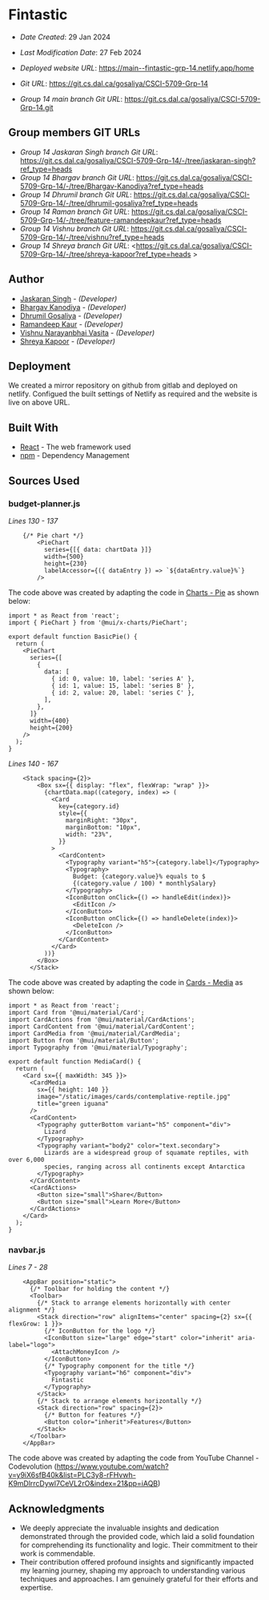 # Fintastic

* *Date Created*: 29 Jan 2024
* *Last Modification Date*: 27 Feb 2024
* *Deployed website URL*: <https://main--fintastic-grp-14.netlify.app/home>
* *Git URL*: <https://git.cs.dal.ca/gosaliya/CSCI-5709-Grp-14>

* *Group 14 main branch Git URL*: <https://git.cs.dal.ca/gosaliya/CSCI-5709-Grp-14.git>

## Group members GIT URLs
* *Group 14 Jaskaran Singh branch Git URL*: <https://git.cs.dal.ca/gosaliya/CSCI-5709-Grp-14/-/tree/jaskaran-singh?ref_type=heads>
* *Group 14 Bhargav branch Git URL*: <https://git.cs.dal.ca/gosaliya/CSCI-5709-Grp-14/-/tree/Bhargav-Kanodiya?ref_type=heads>
* *Group 14 Dhrumil branch Git URL*: <https://git.cs.dal.ca/gosaliya/CSCI-5709-Grp-14/-/tree/dhrumil-gosaliya?ref_type=heads>
* *Group 14 Raman branch Git URL*: <https://git.cs.dal.ca/gosaliya/CSCI-5709-Grp-14/-/tree/feature-ramandeepkaur?ref_type=heads>
* *Group 14 Vishnu branch Git URL*: <https://git.cs.dal.ca/gosaliya/CSCI-5709-Grp-14/-/tree/vishnu?ref_type=heads>
* *Group 14 Shreya branch Git URL*: <https://git.cs.dal.ca/gosaliya/CSCI-5709-Grp-14/-/tree/shreya-kapoor?ref_type=heads >


## Author
* [Jaskaran Singh](js356337@dal.ca) - *(Developer)*
* [Bhargav Kanodiya](bh950065@dal.ca) - *(Developer)*
* [Dhrumil Gosaliya](dh411197@dal.ca) - *(Developer)*
* [Ramandeep Kaur](rm661081@dal.ca) - *(Developer)*
* [Vishnu Narayanbhai Vasita](vs369825@dal.ca) - *(Developer)*
* [Shreya Kapoor](sh820878@dal.ca) - *(Developer)*

## Deployment

We created a mirror repository on github from gitlab and deployed on netlify. Configued the built settings of Netlify as required and the website is live on above URL.

## Built With

* [React](https://legacy.reactjs.org/docs/getting-started.html/) - The web framework used
* [npm](https://docs.npmjs.com//) - Dependency Management

## Sources Used

### budget-planner.js

*Lines 130 - 137*

```
    {/* Pie chart */}
        <PieChart
          series={[{ data: chartData }]}
          width={500}
          height={230}
          labelAccessor={({ dataEntry }) => `${dataEntry.value}%`}
        />
```

The code above was created by adapting the code in [Charts - Pie](https://mui.com/x/react-charts/pie/#basics) as shown below: 

```
import * as React from 'react';
import { PieChart } from '@mui/x-charts/PieChart';

export default function BasicPie() {
  return (
    <PieChart
      series={[
        {
          data: [
            { id: 0, value: 10, label: 'series A' },
            { id: 1, value: 15, label: 'series B' },
            { id: 2, value: 20, label: 'series C' },
          ],
        },
      ]}
      width={400}
      height={200}
    />
  );
}

```

*Lines 140 - 167*

```
    <Stack spacing={2}>
        <Box sx={{ display: "flex", flexWrap: "wrap" }}>
          {chartData.map((category, index) => (
            <Card
              key={category.id}
              style={{
                marginRight: "30px",
                marginBottom: "10px",
                width: "23%",
              }}
            >
              <CardContent>
                <Typography variant="h5">{category.label}</Typography>
                <Typography>
                  Budget: {category.value}% equals to $
                  {(category.value / 100) * monthlySalary}
                </Typography>
                <IconButton onClick={() => handleEdit(index)}>
                  <EditIcon />
                </IconButton>
                <IconButton onClick={() => handleDelete(index)}>
                  <DeleteIcon />
                </IconButton>
              </CardContent>
            </Card>
          ))}
        </Box>
      </Stack>
```

The code above was created by adapting the code in [Cards - Media](https://mui.com/material-ui/react-card/#basics) as shown below: 

```
import * as React from 'react';
import Card from '@mui/material/Card';
import CardActions from '@mui/material/CardActions';
import CardContent from '@mui/material/CardContent';
import CardMedia from '@mui/material/CardMedia';
import Button from '@mui/material/Button';
import Typography from '@mui/material/Typography';

export default function MediaCard() {
  return (
    <Card sx={{ maxWidth: 345 }}>
      <CardMedia
        sx={{ height: 140 }}
        image="/static/images/cards/contemplative-reptile.jpg"
        title="green iguana"
      />
      <CardContent>
        <Typography gutterBottom variant="h5" component="div">
          Lizard
        </Typography>
        <Typography variant="body2" color="text.secondary">
          Lizards are a widespread group of squamate reptiles, with over 6,000
          species, ranging across all continents except Antarctica
        </Typography>
      </CardContent>
      <CardActions>
        <Button size="small">Share</Button>
        <Button size="small">Learn More</Button>
      </CardActions>
    </Card>
  );
}

```



### navbar.js

*Lines 7 - 28*

```
    <AppBar position="static">
      {/* Toolbar for holding the content */}
      <Toolbar>
        {/* Stack to arrange elements horizontally with center alignment */}
        <Stack direction="row" alignItems="center" spacing={2} sx={{ flexGrow: 1 }}>
          {/* IconButton for the logo */}
          <IconButton size="large" edge="start" color="inherit" aria-label="logo">
            <AttachMoneyIcon />
          </IconButton>
          {/* Typography component for the title */}
          <Typography variant="h6" component="div">
            Fintastic
          </Typography>
        </Stack>
        {/* Stack to arrange elements horizontally */}
        <Stack direction="row" spacing={2}>
          {/* Button for features */}
          <Button color="inherit">Features</Button>
        </Stack>
      </Toolbar>
    </AppBar>

```

The code above was created by adapting the code from YouTube Channel - Codevolution (https://www.youtube.com/watch?v=y9iX6sfB40k&list=PLC3y8-rFHvwh-K9mDlrrcDywl7CeVL2rO&index=21&pp=iAQB)


## Acknowledgments

* We deeply appreciate the invaluable insights and dedication demonstrated through the provided code, which laid a solid foundation for comprehending its functionality and logic. Their commitment to their work is commendable.
* Their contribution offered profound insights and significantly impacted my learning journey, shaping my approach to understanding various techniques and approaches. I am genuinely grateful for their efforts and expertise.